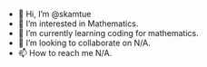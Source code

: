 - 👋 Hi, I’m @skamtue
- 👀 I’m interested in Mathematics.
- 🌱 I’m currently learning coding for mathematics.
- 💞️ I’m looking to collaborate on N/A.
- 📫 How to reach me N/A.

<!---
skamtue/skamtue is a ✨ special ✨ repository because its `README.md` (this file) appears on your GitHub profile.
You can click the Preview link to take a look at your changes.
--->
